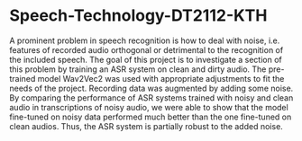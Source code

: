 # Speech-Technology-DT2112-KTH
A prominent problem in speech recognition is how to deal with noise, i.e. features of recorded 
audio orthogonal or detrimental to the recognition of the included speech. The goal of this 
project is to investigate a section of this problem by training an ASR system on clean and dirty 
audio. The pre-trained model Wav2Vec2 was used with appropriate adjustments to fit the needs of the project. 
Recording data was augmented by adding some noise. By comparing the performance of ASR systems trained 
with noisy and clean audio in transcriptions of noisy audio, we were able to show that the model 
fine-tuned on noisy data performed much better than the one fine-tuned on clean audios. 
Thus, the ASR system is partially robust to the added noise.

